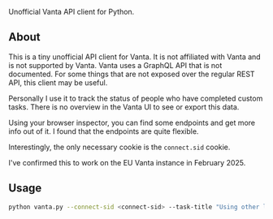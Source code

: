 Unofficial Vanta API client for Python.

## About

This is a tiny unofficial API client for Vanta. It is not affiliated with Vanta and is not supported by Vanta. Vanta uses a GraphQL API that is not documented. For some things that are not exposed over the regular REST API, this client may be useful.

Personally I use it to track the status of people who have completed custom tasks. There is no overview in the Vanta UI to see or export this data.

Using your browser inspector, you can find some endpoints and get more info out of it. I found that the endpoints are quite flexible.

Interestingly, the only necessary cookie is the `connect.sid` cookie.

I've confirmed this to work on the EU Vanta instance in February 2025.

## Usage

```bash
python vanta.py --connect-sid <connect-sid> --task-title "Using other laptop/desktop computers" --host app.eu.vanta.com
```
